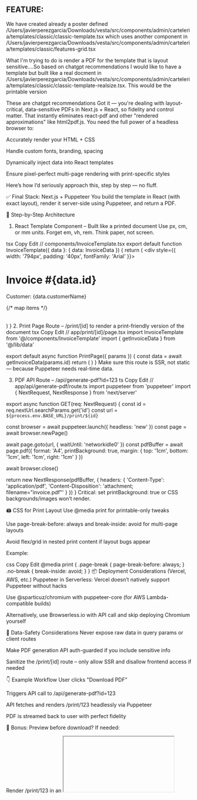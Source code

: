 ## FEATURE:
We have created already a poster defined /Users/javierperezgarcia/Downloads/vesta/src/components/admin/carteleria/templates/classic/classic-template.tsx
which uses another component in /Users/javierperezgarcia/Downloads/vesta/src/components/admin/carteleria/templates/classic/features-grid.tsx

What I'm trying to do is render a PDF for the template that is layout sensitive....So based on chatgpt recommendations I would like to have a template but built like a real docment in /Users/javierperezgarcia/Downloads/vesta/src/components/admin/carteleria/templates/classic/classic-template-realsize.tsx. This would be the printable version

 These are chatgpt recommendations
Got it — you're dealing with layout-critical, data-sensitive PDFs in Next.js + React, so fidelity and control matter. That instantly eliminates react-pdf and other "rendered approximations" like html2pdf.js. You need the full power of a headless browser to:

Accurately render your HTML + CSS

Handle custom fonts, branding, spacing

Dynamically inject data into React templates

Ensure pixel-perfect multi-page rendering with print-specific styles

Here’s how I’d seriously approach this, step by step — no fluff.

✅ Final Stack: Next.js + Puppeteer
You build the template in React (with exact layout), render it server-side using Puppeteer, and return a PDF.

🧱 Step-by-Step Architecture
1. React Template Component – Built like a printed document
Use px, cm, or mm units. Forget em, vh, rem. Think paper, not screen.

tsx
Copy
Edit
// components/InvoiceTemplate.tsx
export default function InvoiceTemplate({ data }: { data: InvoiceData }) {
  return (
    <div style={{ width: '794px', padding: '40px', fontFamily: 'Arial' }}>
      <h1>Invoice #{data.id}</h1>
      <p>Customer: {data.customerName}</p>
      <table>
        {/* map items */}
      </table>
    </div>
  )
}
2. Print Page Route – /print/[id] to render a print-friendly version of the document
tsx
Copy
Edit
// app/print/[id]/page.tsx
import InvoiceTemplate from '@/components/InvoiceTemplate'
import { getInvoiceData } from '@/lib/data'

export default async function PrintPage({ params }) {
  const data = await getInvoiceData(params.id)
  return (
    <html>
      <head>
        <title>Invoice PDF</title>
        <style>{`@media print { ... }`}</style>
      </head>
      <body>
        <InvoiceTemplate data={data} />
      </body>
    </html>
  )
}
Make sure this route is SSR, not static — because Puppeteer needs real-time data.

3. PDF API Route – /api/generate-pdf?id=123
ts
Copy
Edit
// app/api/generate-pdf/route.ts
import puppeteer from 'puppeteer'
import { NextRequest, NextResponse } from 'next/server'

export async function GET(req: NextRequest) {
  const id = req.nextUrl.searchParams.get('id')
  const url = `${process.env.BASE_URL}/print/${id}`

  const browser = await puppeteer.launch({ headless: 'new' })
  const page = await browser.newPage()

  await page.goto(url, { waitUntil: 'networkidle0' })
  const pdfBuffer = await page.pdf({
    format: 'A4',
    printBackground: true,
    margin: { top: '1cm', bottom: '1cm', left: '1cm', right: '1cm' }
  })

  await browser.close()

  return new NextResponse(pdfBuffer, {
    headers: {
      'Content-Type': 'application/pdf',
      'Content-Disposition': 'attachment; filename="invoice.pdf"'
    }
  })
}
Critical: set printBackground: true or CSS backgrounds/images won’t render.

🖨️ CSS for Print Layout
Use @media print for printable-only tweaks

Use page-break-before: always and break-inside: avoid for multi-page layouts

Avoid flex/grid in nested print content if layout bugs appear

Example:

css
Copy
Edit
@media print {
  .page-break {
    page-break-before: always;
  }
  .no-break {
    break-inside: avoid;
  }
}
📦 Deployment Considerations (Vercel, AWS, etc.)
Puppeteer in Serverless:
Vercel doesn’t natively support Puppeteer without hacks

Use @sparticuz/chromium with puppeteer-core (for AWS Lambda-compatible builds)

Alternatively, use Browserless.io with API call and skip deploying Chromium yourself

🔐 Data-Safety Considerations
Never expose raw data in query params or client routes

Make PDF generation API auth-guarded if you include sensitive info

Sanitize the /print/[id] route – only allow SSR and disallow frontend access if needed

👇 Example Workflow
User clicks "Download PDF"

Triggers API call to /api/generate-pdf?id=123

API fetches and renders /print/123 headlessly via Puppeteer

PDF is streamed back to user with perfect fidelity

🧪 Bonus: Preview before download?
If needed:

Render /print/123 in an <iframe> for preview

Or render PDF blob as object in modal

Want a Full Working Boilerplate?
I can scaffold a GitHub repo for you with:

Next.js 14 app router

React template component

SSR print page

Puppeteer API handler

Deployment-ready settings for AWS/Vercel





## EXAMPLES:

## DOCUMENTATION:
https://medium.com/@diego.coder/convertir-html-en-pdf-con-puppeteer-y-node-js-e5e623723bcb
https://pptr.dev/category/introduction


## OTHER CONSIDERATIONS:

